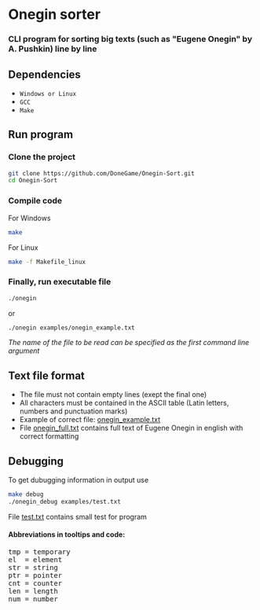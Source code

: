 # Onegin sorter

### CLI program for sorting big texts (such as "Eugene Onegin" by A. Pushkin) line by line

## Dependencies

- `Windows or Linux`
- `GCC`
- `Make`

## Run program

### Clone the project

```bash
git clone https://github.com/DoneGame/Onegin-Sort.git
cd Onegin-Sort
```

### Compile code

For Windows
```bash
make
```

For Linux 
```bash
make -f Makefile_linux
```


### Finally, run executable file

```bash
./onegin
```

or

```bash
./onegin examples/onegin_example.txt
```

*The name of the file to be read can be specified as the first command line argument*


## Text file format
- The file must not contain empty lines (exept the final one)
- All characters must be contained in the ASCII table (Latin letters, numbers and punctuation marks)
- Example of correct file: [onegin_example.txt](./examples/onegin_example.txt)
- File [onegin_full.txt](./examples/onegin_full.txt) contains full text of Eugene Onegin in english with correct formatting

## Debugging

To get dubugging information in output use
```bash
make debug
./onegin_debug examples/test.txt
```

File [test.txt](./examples/test.txt) contains small test for program

#### Abbreviations in tooltips and code:
<pre>
tmp = temporary
el  = element
str = string
ptr = pointer
cnt = counter
len = length
num = number
</pre>
 